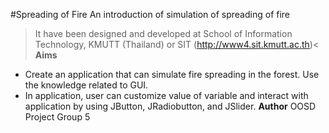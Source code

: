 #Spreading of Fire
An introduction of simulation of spreading of fire
>It have been designed and developed at School of Information Technology, KMUTT (Thailand) or SIT (http://www4.sit.kmutt.ac.th)<
**Aims**
* Create an application that can simulate fire spreading in the forest. Use the knowledge related to GUI.
* In application, user can customize value of variable and interact with application by using JButton, JRadiobutton, and JSlider.
**Author**
OOSD Project Group 5
